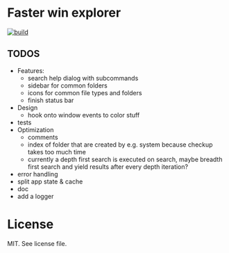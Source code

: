 # Faster win explorer
[![build](https://github.com/Khirath-bit/win-expl/actions/workflows/build.yml/badge.svg)](https://github.com/Khirath-bit/win-expl/actions/workflows/build.yml)


## TODOS
- Features:
    - search help dialog with subcommands
    - sidebar for common folders
    - icons for common file types and folders
    - finish status bar
- Design
    - hook onto window events to color stuff
- tests
- Optimization
    - comments
    - index of folder that are created by e.g. system because checkup takes too much time
    - currently a depth first search is executed on search, maybe breadth first search and yield results after every depth iteration?
- error handling
- split app state & cache
- doc
- add a logger

# License
MIT. See license file.